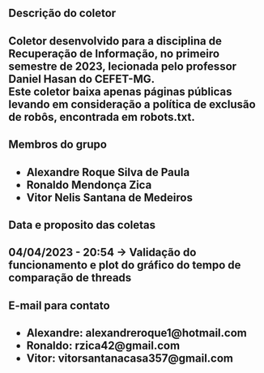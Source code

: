<h2>
	Descrição do coletor
<h2/>

<p>
	Coletor desenvolvido para a disciplina de Recuperação de Informação, no primeiro semestre de 2023, lecionada pelo professor Daniel Hasan do CEFET-MG.
	<br/>
	Este coletor baixa apenas páginas públicas levando em consideração a política de exclusão de robôs, encontrada em robots.txt.
<p/>

<h2>
	Membros do grupo
<h2/>

<p>
	<ul>
	  <li>Alexandre Roque Silva de Paula</li>
	  <li>Ronaldo Mendonça Zica</li>
	  <li>Vitor Nelis Santana de Medeiros</li>
	</ul>
<p/>

<h2>
	Data e proposito das coletas
<h2/>

<p>
 04/04/2023 - 20:54 -> Validação do funcionamento e plot do gráfico do tempo de comparação de threads
<p/>

<h2>
	E-mail para contato
<h2/>

<p>
	<ul>
		<li>Alexandre: alexandreroque1@hotmail.com</li>
		<li>Ronaldo: rzica42@gmail.com</li>
		<li>Vitor: vitorsantanacasa357@gmail.com</li>
	</ul>
<p/>
